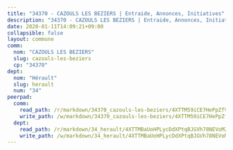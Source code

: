 ```yaml
---
title: "34370 - CAZOULS LES BEZIERS | Entraide, Annonces, Initiatives"
description: "34370 - CAZOULS LES BEZIERS | Entraide, Annonces, Initiatives"
date: 2020-01-11T14:09:21+09:00
collapsible: false
layout: commune
comm:
  nom: "CAZOULS LES BEZIERS"
  slug: cazouls-les-beziers
  cp: "34370"
dept:
  nom: "Hérault"
  slug: herault
  num: "34"
peerpad:
  comm:
    read_path: /r/markdown/34370_cazouls-les-beziers/4XTTM59iCE7HePpZfVbEG4wqxaJFDhfRHDpfqDtx6gebdFos3
    write_path: /w/markdown/34370_cazouls-les-beziers/4XTTM59iCE7HePpZfVbEG4wqxaJFDhfRHDpfqDtx6gebdFos3-K3TgTof9tRKRSSstvpQbykSo4qnuELr44cGctt9oZJ48s3w6jm5BHgcyAtN8xXsZ5gqqBCtUnEF1afN19coxBwrUxyVyUEtjNBhU9n4oG8j6k43UGti6dzWc8aYdD16MPFqMXsk9
  dept:
    read_path: /r/markdown/34_herault/4XTTMBaUoHPLycDdXPtqBJGVh78NEVoMZNyf8Wnh1X5DK6Ew8
    write_path: /w/markdown/34_herault/4XTTMBaUoHPLycDdXPtqBJGVh78NEVoMZNyf8Wnh1X5DK6Ew8-K3TgTd4rzWVX1F82NgGyNepGUxhqCmodCALjxNZeEdBQWQhd1NJYx1gHMW9QBLL6sN41ALXRejLsG2VetgVferfVncrvVCz47dChJvN8ouQLRMdWs4KpxKPeRYR1nspmhzdBqF8J
---
```


